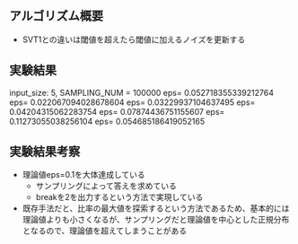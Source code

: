 ## アルゴリズム概要
- SVT1との違いは閾値を超えたら閾値に加えるノイズを更新する

## 実験結果
input_size: 5, SAMPLING_NUM = 100000
eps= 0.052718355339212764
eps= 0.022067094028678604
eps= 0.03229937104637495
eps= 0.04204315062283754
eps= 0.07874436751155607
eps= 0.11273055038256104
eps= 0.054685186419052165

## 実験結果考察
- 理論値eps=0.1を大体達成している
    - サンプリングによって答えを求めている
    - breakを2を出力するという方法で実現している
- 既存手法だと、比率の最大値を探索するという方法であるため、基本的には理論値よりも小さくなるが、サンプリングだと理論値を中心とした正規分布となるので、理論値を超えてしまうことがある
